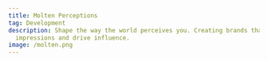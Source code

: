 ```yaml
---
title: Molten Perceptions
tag: Development
description: Shape the way the world perceives you. Creating brands that forge
  impressions and drive influence.
image: /molten.png
---
```

